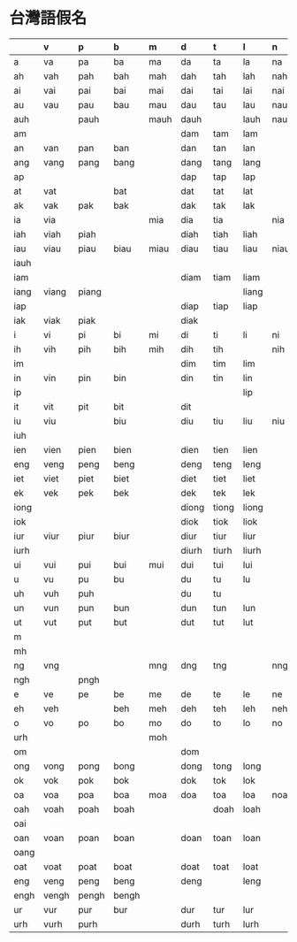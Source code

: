 # 台灣語假名

| | v | p | b | m | d | t | l | n | z | c | s | j | q | k | g/ng | h |
| :--- | :--- | :--- | :--- | :--- | :--- | :--- | :--- | :--- | :--- | :--- | :--- | :--- | :--- | :--- | :--- | :--- |
| a | va | pa | ba | ma | da | ta | la | na | cha | ca | sa | | qa | ka | ga | ha |
| ah | vah | pah | bah | mah | dah | tah | lah | nah | chah | cah | sah | | qah | kah | | ha |
| ai | vai | pai | bai | mai | dai | tai | lai | nai | chai | cai | sai | | qai | kai | gai | aih |
| au | vau | pau | bau | mau | dau | tau | lau | nau | chau | cau | sau | | qau | kau | gau | hau |
| auh | | pauh | | mauh | dauh | | lauh | nauh | | cauh | | | qauh | | | |
| am | | | | | dam | tam | lam | | cham | cam | sam | | qam | kam | gam | ham |
| an | van | pan | ban | | dan | tan | lan | | chan | can | san | | qan | kan | gan | han |
| ang | vang | pang | bang | | dang | tang | lang | | chang | cang | sang | | qang | kang | gang | hang |
| ap | | | | | dap | tap | lap | | chap | cap | sap | | qap | kap | | hap |
| at | vat | | bat | | dat | tat | lat | | chat | cat | sat | | qat | kat | | hat |
| ak | vak | pak | bak | | dak | tak | lak | | chak | cak | sak | | qak | kak | gak | hak |
| ia | via | | | mia | dia | tia | | nia | chia | cia | sia | jia | qia | kia | gia | hia |
| iah | viah | piah | | | diah | tiah | liah | | chiah | ciah | siah | | qiah | kiah | giah | hiah |
| iau | viau | piau | biau | miau | diau | tiau | liau | niau | chiau | ciau | siau | jiau | qiau | kiau | giau | hiau |
| iauh | | | | | | | | | | | | | | qiauh | giauh | hiauh |
| iam | | | | | diam | tiam | liam | | chiam | ciam | sam | jiam | qiam | kiam | giam | hiam |
| iang | viang | piang | | | | | liang | | chiang | ciang | sang | jiang | | qiang | giang | hiang |
| iap | | | | | diap | tiap | liap | | chiap | ciap | siap | jiap | qiap | kiap | giap | hiap |
| iak | viak | piak | | | diak | | | | | ciak | siak | | | kiak | | |
| i | vi | pi | bi | mi | di | ti | li | ni | chi | ci | si | ji | qi | ki | gi | hi |
| ih | vih | pih | bih | mih | dih | tih | | nih | chih | cih | sih | | | kih | | |
| im | | | | | dim | tim | lim | | chim | cim | sim | jim | qim | kim | gim | him |
| in | vin | pin | bin | | din | tin | lin | | chin | cin | sin | jin | qin | kin | gin | hin |
| ip | | | | | | | lip | | chip | cip | sip | jip | qip | kip | | hip |
| it | vit | pit | bit | | dit | | | | chit | cit | sit | jit | qit | kit | | hit |
| iu | viu | | biu | | diu | tiu | liu | niu | chiu | ciu | siu | jiu | qiu | kiu | giu | hiu |
| iuh | | | | | | | | | | | | | | | | hiuh |
| ien | vien | pien | bien | | dien | tien | lien | | chien | cien | sien | jien | qien | kien | gien | hien |
| eng | veng | peng | beng | | deng | teng | leng | | cheng | ceng | seng | | qeng | keng | geng | heng |
| iet | viet | piet | biet | | diet | tiet | liet | | chiet | ciet | siet | jiet | qiet | kiet | giet | hiet |
| ek | vek | pek | bek | | dek | tek | lek | | chek | cek | sek | | qek | | gek | hek |
| iong | | | | | diong | tiong | liong | | chiong | ciong | siong | jiong | qiong | kiong | giong | hiong |
| iok | | | | | diok | tiok | liok | | chiok | ciok | siok | jiok | qiok | kiok | giok | hiok |
| iur | viur | piur | biur | | diur | tiur | liur | | chiur | ciur | siur | jiur | qiur | kiur | giur | hiur |
| iurh | | | | | diurh | tiurh | liurh | | chiurh | ciurh | siurh | | qiurh | kiurh | giurh | |
| ui | vui | pui | bui | mui | dui | tui | lui | | chui | cui | sui | | qui | kui | gui | hui |
| u | vu | pu | bu | | du | tu | lu | | chu | cu | su | ju | qu | ku | gu | hu |
| uh | vuh | puh | | | du | tu | | | chu | cu | | | | ku | | |
| un | vun | pun | bun | | dun | tun | lun | | chun | cun | sun | jun | qun | kun | gun | hun |
| ut | vut | put | but | | dut | tut | lut | | chut | cut | sut | | qut | kut | | hut |
| m | | | | | | | | | | | | | | | | hm |
| mh | | | | | | | | | | | | | | | | hmh |
| ng | vng | | | mng | dng | tng | | nng | zng | cng | sng | | qng | kng | | hng |
| ngh | | pngh | | | | | | | | cngh | sngh | | | | | hngh |
| e | ve | pe | be | me | de | te | le | ne | che | ce | se | | qe | ke | ge | he |
| eh | veh | | beh | meh | deh | teh | leh | neh | cheh | ceh | seh | | qeh | keh | geh | heh |
| o | vo | po | bo | mo | do | to | lo | no | cho | co | so | | qo | ko | go | ho |
| urh | | | | moh | | | | | | | | | | | | |
| om | | | | | dom | | | | | | som | | | | | |
| ong | vong | pong | bong | | dong | tong | long | | chong | cong | song | | qong | kong | gong | hong |
| ok | vok | pok | bok | | dok | tok | lok | | chok | cok | sok | | qok | kok | gok | hok |
| oa | voa | poa | boa | moa | doa | toa | loa | noa | choa | coa | soa | | qoa | koa | goa | hoa |
| oah | voah | poah | boah | | | doah | loah | | choah | coah | soah | joah | qoah | koah | | hoah |
| oai | | | | | | | | | choai | | soai | | qoai | koai | | hoai |
| oan | voan | poan | boan | | doan | toan | loan | | choan | coan | soan | | qoan | koan | goan | hoan |
| oang | | | | | | | | | | coang | | | | | | |
| oat | voat | poat | boat | | doat | toat | loat | | choat | | soat | | qoat | koat | goat | hoat |
| eng | veng | peng | beng | | deng | | leng | | cheng | ceng | seng | jeng | qeng | keng | geng | heng |
| engh | vengh | pengh | bengh | | | | | | | | sengh | | qengh | kengh | gengh | hengh |
| ur | vur | pur | bur | | dur | tur | lur | | chur | cur | sur | | qur | kur | gur | hur |
| urh | vurh | purh | | | durh | turh | lurh | | churh | curh | surh | | qurh | | | hurh |
